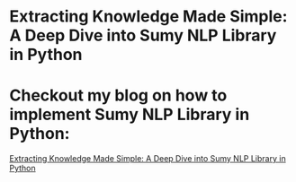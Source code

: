 # Extracting Knowledge Made Simple: A Deep Dive into Sumy NLP Library in Python

# Checkout my blog on how to implement Sumy NLP Library in Python:
<a name="section-1"></a> 
[Extracting Knowledge Made Simple: A Deep Dive into Sumy NLP Library in Python](https://medium.com/@p627997/extracting-knowledge-made-simple-a-deep-dive-into-sumy-nlp-library-in-python-4a71bb1a2742)

